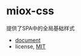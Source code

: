 # miox-css

提供了SPA中的全局基础样式

- [document](TODO)
- license, [MIT](https://opensource.org/licenses/MIT)
